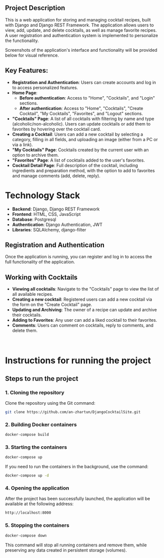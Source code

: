 ## Project Description

This is a web application for storing and managing cocktail recipes, built with Django and Django REST Framework. The application allows users to view, add, update, and delete cocktails, as well as manage favorite recipes. A user registration and authentication system is implemented to personalize the functionality.

Screenshots of the application's interface and functionality will be provided below for visual reference.


## Key Features:

- **Registration and Authentication**: Users can create accounts and log in to access personalized features.
- **Home Page**:
  - **Before authentication**: Access to "Home", "Cocktails", and "Login" sections.
  - **After authentication**: Access to "Home", "Cocktails", "Create Cocktail", "My Cocktails", "Favorites", and "Logout" sections.
- **"Cocktails" Page**: A list of all cocktails with filtering by name and type (alcoholic/non-alcoholic). Users can update cocktails or add them to favorites by hovering over the cocktail card.
- **Creating a Cocktail**: Users can add a new cocktail by selecting a category, filling in all fields, and uploading an image (either from a PC or via a link).
- **"My Cocktails" Page**: Cocktails created by the current user with an option to archive them.
- **"Favorites" Page**: A list of cocktails added to the user's favorites.
- **Cocktail Detail Page**: Full description of the cocktail, including ingredients and preparation method, with the option to add to favorites and manage comments (add, delete, reply).




# Technology Stack

- **Backend**: Django, Django REST Framework
- **Frontend**: HTML, CSS, JavaScript
- **Database**: Postgresql
- **Authentication**: Django Authentication, JWT
-  **Libraries**: SQLAlchemy, django-filter


## Registration and Authentication
Once the application is running, you can register and log in to access the full functionality of the application.

## Working with Cocktails
- **Viewing all cocktails**: Navigate to the "Cocktails" page to view the list of all available recipes.
- **Creating a new cocktail**: Registered users can add a new cocktail via the form on the "Create Cocktail" page.
- **Updating and Archiving**: The owner of a recipe can update and archive their cocktails.
- **Adding to Favorites**: Any user can add a liked cocktail to their favorites.
- **Comments**: Users can comment on cocktails, reply to comments, and delete them.
<br><br><br>

# Instructions for running the project
## Steps to run the project

### 1. Cloning the repository
Clone the repository using the Git command:

```bash
git clone https://github.com/an-zhartun/DjangoCocktailSite.git
```
### 2. Building Docker containers
```bash
docker-compose build
```

### 3. Starting the containers
```bash
docker-compose up
```
If you need to run the containers in the background, use the command:

```bash
docker-compose up -d
```

### 4. Opening the application

After the project has been successfully launched, the application will be available at the following address:

```bash
http://localhost:8000
```
### 5. Stopping the containers
```bash
docker-compose down
```
This command will stop all running containers and remove them, while preserving any data created in persistent storage (volumes).
